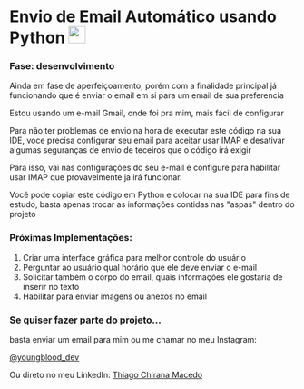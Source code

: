 <div>
  <h1>Envio de Email Automático usando Python <img src="https://cdn.jsdelivr.net/gh/devicons/devicon/icons/python/python-original.svg" width ="30" heigth="30"> </h1> 
</div>


<h3>Fase: desenvolvimento</h3>
<p>Ainda em fase de aperfeiçoamento, porém com a finalidade principal já funcionando que é enviar o email em si para um email de sua preferencia</p>
<p>Estou usando um e-mail Gmail, onde foi pra mim, mais fácil de configurar</p>
<p>Para não ter problemas de envio na hora de executar este código na sua IDE, voce precisa configurar seu email para aceitar usar IMAP e desativar algumas seguranças de envio de teceiros que o código irá exigir</p>
<p>Para isso, vai nas configurações do seu e-mail e configure para habilitar usar IMAP que provavelmente ja irá funcionar.</p>
<p>Você pode copiar este código em Python e colocar na sua IDE para fins de estudo, basta apenas trocar as informações contidas nas "aspas" dentro do projeto</p>
<h3>Próximas Implementações:</h3>
<ol>
  <li>Criar uma interface gráfica para melhor controle do usuário</li>
  <li>Perguntar ao usuário qual horário que ele deve enviar o e-mail</li>
  <li>Solicitar também o corpo do email, quais informações ele gostaria de inserir no texto</li>
  <li>Habilitar para enviar imagens ou anexos no email</li>  
</ol>
<h3>Se quiser fazer parte do projeto...</h3>
basta enviar um email para mim ou me chamar no meu Instagram: 

[@youngblood_dev](https://www.instagram.com/youngblood_dev)

Ou direto no meu LinkedIn:
[Thiago Chirana Macedo](https://www.linkedin.com/in/thiago-c-macedo/)

